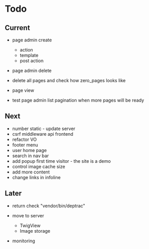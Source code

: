 # Todo

## Current

- page admin create
  - action
  - template
  - post action

- page admin delete
- delete all pages and check how zero_pages looks like
- page view
- test page admin list pagination when more pages will be ready

## Next

- number static - update server
- csrf middleware api frontend
- refactor VO
- footer menu
- user home page
- search in nav bar
- add popup first time visitor - the site is a demo
- control image cache size
- add more content
- change links in infoline

## Later

- return check "vendor/bin/deptrac"

- move to server
  - TwigView
  - Image storage

- monitoring
